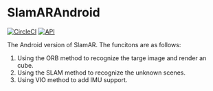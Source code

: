 # SlamARAndroid

[![CircleCI](https://circleci.com/gh/cgnerds/SlamARAndroid.svg?style=svg)](https://circleci.com/gh/cgnerds/SlamARAndroid)
[![API](https://img.shields.io/badge/API-22%2B-brightgreen.svg?style=flat)](https://android-arsenal.com/api?level=22)

The Android version of SlamAR. The funcitons are as follows:
1. Using the ORB method to recognize the targe image and render an cube.
2. Using the SLAM method to recognize the unknown scenes.
3. Using VIO method to add IMU support.
